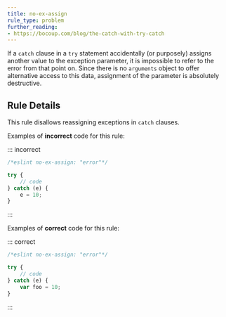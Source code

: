 ```yaml
---
title: no-ex-assign
rule_type: problem
further_reading:
- https://bocoup.com/blog/the-catch-with-try-catch
---
```


If a `catch` clause in a `try` statement accidentally (or purposely) assigns another value to the exception parameter, it is impossible to refer to the error from that point on.
Since there is no `arguments` object to offer alternative access to this data, assignment of the parameter is absolutely destructive.

## Rule Details

This rule disallows reassigning exceptions in `catch` clauses.

Examples of **incorrect** code for this rule:

::: incorrect

```js
/*eslint no-ex-assign: "error"*/

try {
    // code
} catch (e) {
    e = 10;
}
```

:::

Examples of **correct** code for this rule:

::: correct

```js
/*eslint no-ex-assign: "error"*/

try {
    // code
} catch (e) {
    var foo = 10;
}
```

:::

